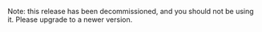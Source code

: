 Note: this release has been decommissioned, and you should not be using it. Please upgrade to a newer version.

